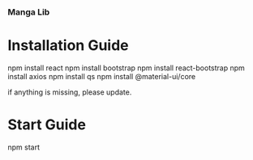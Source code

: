
### Manga Lib

# Installation Guide
npm install react
npm install bootstrap
npm install react-bootstrap
npm install axios
npm install qs
npm install @material-ui/core

if anything is missing, please update.

# Start Guide
npm start



